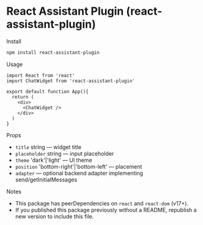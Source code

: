 # React Assistant Plugin (react-assistant-plugin)

Install

```bash
npm install react-assistant-plugin
```

Usage

```tsx
import React from 'react'
import ChatWidget from 'react-assistant-plugin'

export default function App(){
  return (
    <div>
      <ChatWidget />
    </div>
  )
}
```

Props
- `title` string — widget title
- `placeholder` string — input placeholder
- `theme` 'dark'|'light' — UI theme
- `position` 'bottom-right'|'bottom-left' — placement
- `adapter` — optional backend adapter implementing send/getInitialMessages

Notes
- This package has peerDependencies on `react` and `react-dom` (v17+).
- If you published this package previously without a README, republish a new version to include this file.
